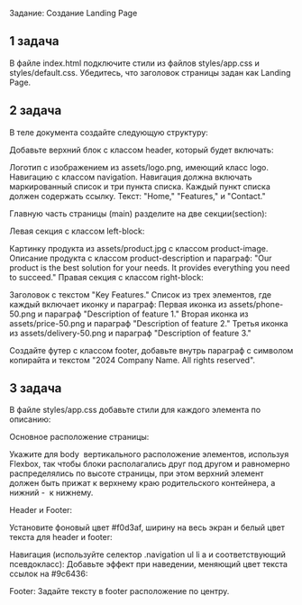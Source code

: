 Задание: Создание Landing Page

## 1 задача
В файле index.html подключите стили из файлов styles/app.css и styles/default.css. Убедитесь, что заголовок страницы задан как Landing Page.

## 2 задача
В теле документа создайте следующую структуру:

Добавьте верхний блок с классом header, который будет включать:

Логотип с изображением из assets/logo.png, имеющий класс logo.
Навигацию с классом navigation. Навигация должна включать маркированный список и три пункта списка. Каждый пункт списка должен содержать ссылку. Текст: "Home," "Features," и "Contact." 

Главную часть страницы (main) разделите на две секции(section):

Левая секция с классом left-block:

Картинку продукта из assets/product.jpg с классом product-image.
Описание продукта с классом product-description и параграф: "Our product is the best solution for your needs. It provides everything you need to succeed."
Правая секция с классом right-block:

Заголовок с текстом "Key Features."
Список из трех элементов, где каждый включает иконку и параграф:
Первая иконка из assets/phone-50.png и параграф "Description of feature 1."
Вторая иконка из assets/price-50.png и параграф "Description of feature 2."
Третья иконка из assets/delivery-50.png и параграф "Description of feature 3."

Создайте футер с классом footer, добавьте внутрь параграф с символом копирайта и текстом  "2024 Company Name. All rights reserved".

## 3 задача

В файле styles/app.css добавьте стили для каждого элемента по описанию:

Основное расположение страницы:

Укажите для body  вертикального расположение элементов, используя Flexbox, так чтобы блоки располагались друг под другом и равномерно распределялись по высоте страницы, при этом верхний элемент должен быть прижат к верхнему краю родительского контейнера, а нижний -  к нижнему.

Header и Footer:

Установите фоновый цвет #f0d3af, ширину на весь экран и белый цвет текста для header и footer:

Навигация (используйте селектор .navigation ul li a и соответствующий псевдокласс):
Добавьте эффект при наведении, меняющий цвет текста ссылок на #9c6436:

Footer:
Задайте тексту в footer расположение по центру. 
